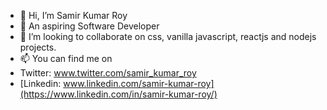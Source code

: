 - 👋 Hi, I’m Samir Kumar Roy
- 🌱 An aspiring Software Developer
- 💞️ I’m looking to collaborate on css, vanilla javascript, reactjs and nodejs projects.
- 📫 You can find me on
- Twitter: www.twitter.com/samir_kumar_roy
- [Linkedin: www.linkedin.com/samir-kumar-roy](https://www.linkedin.com/in/samir-kumar-roy/)

<!---
samir-kumar-roy/samir-kumar-roy is a ✨ special ✨ repository because its `README.md` (this file) appears on your GitHub profile.
You can click the Preview link to take a look at your changes.
--->
